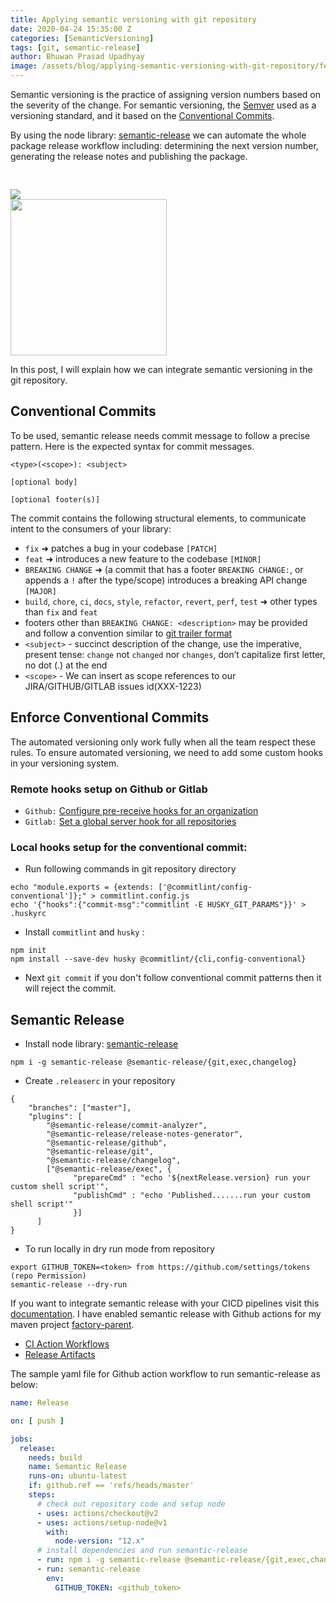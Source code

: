 ```yaml
---
title: Applying semantic versioning with git repository
date: 2020-04-24 15:35:00 Z
categories: [SemanticVersioning]
tags: [git, semantic-release]
author: Bhuwan Prasad Upadhyay
image: /assets/blog/applying-semantic-versioning-with-git-repository/featured.png
---
```


Semantic versioning is the practice of assigning version numbers based on the severity of the change.
For semantic versioning, the [Semver](https://semver.org/) used as a versioning standard, and 
it based on the [Conventional Commits](https://www.conventionalcommits.org/). 

By using the node library: [semantic-release](https://github.com/semantic-release/semantic-release) we can
automate the whole package release workflow including: determining the next version number, generating the release notes and publishing the package.

<div class="row">
<div class="col-6">
<img src="{{site.baseurl}}/assets/blog/applying-semantic-versioning-with-git-repository/semver.png" style="padding-top: 30px;">
</div>
<div class="col-6">
<img src="{{site.baseurl}}/assets/blog/applying-semantic-versioning-with-git-repository/SemanticVersioning.png" height="250">
</div>
</div>

In this post, I will explain how we can integrate semantic versioning in the git repository.


## Conventional Commits
To be used, semantic release needs commit message to follow a precise pattern. Here is the expected syntax for commit messages.

```
<type>(<scope>): <subject>

[optional body]

[optional footer(s)]
```

The commit contains the following structural elements, to communicate intent to the consumers of your library:

- `fix` ➜ patches a bug in your codebase `[PATCH]`
- `feat` ➜ introduces a new feature to the codebase `[MINOR]`
- `BREAKING CHANGE` ➜ (a commit that has a footer `BREAKING CHANGE:`, or appends a `!` after the type/scope) introduces a breaking API change `[MAJOR]`
- `build`, `chore`, `ci`, `docs`, `style`, `refactor`, `revert`, `perf`, `test` ➜ other types than `fix` and `feat`
- footers other than `BREAKING CHANGE: <description>` may be provided and follow a convention similar to [git trailer format](https://git-scm.com/docs/git-interpret-trailers)
- `<subject>` - succinct description of the change, use the imperative, present tense: `change` not `changed` nor `changes`, don’t capitalize first letter, no dot (.) at the end
- `<scope>` - We can insert as scope references to our JIRA/GITHUB/GITLAB issues id(XXX-1223)

## Enforce Conventional Commits
The automated versioning only work fully when all the team respect these rules. 
To ensure automated versioning, we need to add some custom hooks in your versioning system.

### Remote hooks setup on Github or Gitlab  

- `Github:` [Configure pre-receive hooks for an organization](https://help.github.com/en/enterprise/2.18/admin/developer-workflow/managing-pre-receive-hooks-on-the-github-enterprise-server-appliance#configure-pre-receive-hooks-for-an-organization)
- `Gitlab:` [Set a global server hook for all repositories](https://docs.gitlab.com/ce/administration/server_hooks.html#set-a-global-server-hook-for-all-repositories)

### Local hooks setup for the conventional commit:

- Run following commands in git repository directory
```    
echo "module.exports = {extends: ['@commitlint/config-conventional']};" > commitlint.config.js
echo '{"hooks":{"commit-msg":"commitlint -E HUSKY_GIT_PARAMS"}}' > .huskyrc
```
- Install `commitlint` and `husky` :
```    
npm init
npm install --save-dev husky @commitlint/{cli,config-conventional}
```
- Next `git commit` if you don't follow conventional commit patterns then it will reject 
the commit.
  
## Semantic Release  

- Install node library: [semantic-release](https://github.com/semantic-release/semantic-release)
```
npm i -g semantic-release @semantic-release/{git,exec,changelog}
```

- Create `.releaserc` in your repository
```
{
	"branches": ["master"],
	"plugins": [
        "@semantic-release/commit-analyzer",
        "@semantic-release/release-notes-generator",
        "@semantic-release/github",
        "@semantic-release/git",
        "@semantic-release/changelog",
        ["@semantic-release/exec", {
              "prepareCmd" : "echo '${nextRelease.version} run your custom shell script'",
              "publishCmd" : "echo 'Published.......run your custom shell script'"
              }]
      ]
}
```
- To run locally in dry run mode from repository
```
export GITHUB_TOKEN=<token> from https://github.com/settings/tokens (repo Permission)
semantic-release --dry-run
```

If you want to integrate semantic release with your CICD pipelines visit this [documentation](https://github.com/semantic-release/semantic-release/blob/master/docs/usage/ci-configuration.md).
I have enabled semantic release with Github actions for my maven project [factory-parent](https://github.com/BhuwanUpadhyay/factory-parent).
- [CI Action Workflows](https://github.com/BhuwanUpadhyay/factory-parent/blob/master/.github/workflows)
- [Release Artifacts](https://mvnrepository.com/artifact/io.github.bhuwanupadhyay/factory-parent)

The sample yaml file for Github action workflow to run semantic-release as below:

```yaml
name: Release

on: [ push ]

jobs:
  release:
    needs: build
    name: Semantic Release
    runs-on: ubuntu-latest
    if: github.ref == 'refs/heads/master'
    steps:
      # check out repository code and setup node
      - uses: actions/checkout@v2
      - uses: actions/setup-node@v1
        with:
          node-version: "12.x"
      # install dependencies and run semantic-release
      - run: npm i -g semantic-release @semantic-release/{git,exec,changelog}
      - run: semantic-release
        env:
          GITHUB_TOKEN: <github_token>
```
